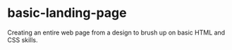 # basic-landing-page
Creating an entire web page from a design to brush up on basic HTML and CSS skills.
